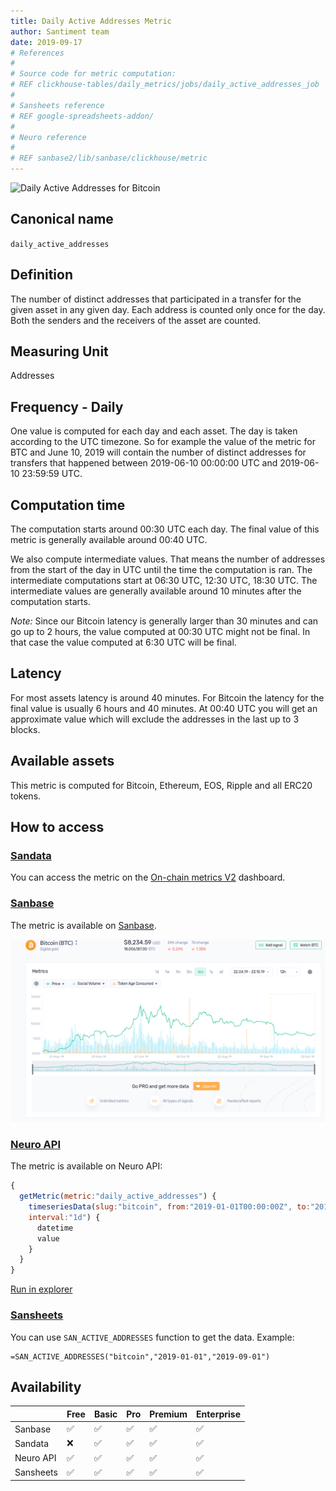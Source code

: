 ```yaml
---
title: Daily Active Addresses Metric
author: Santiment team
date: 2019-09-17
# References
#
# Source code for metric computation:
# REF clickhouse-tables/daily_metrics/jobs/daily_active_addresses_job
#
# Sansheets reference
# REF google-spreadsheets-addon/
#
# Neuro reference
#
# REF sanbase2/lib/sanbase/clickhouse/metric
---
```


![Daily Active Addresses for
Bitcoin](./daa-bitcoin.png)

## Canonical name
`daily_active_addresses`

## Definition

The number of distinct addresses that participated in a transfer for
the given asset in any given day. Each
address is counted only once for the day. Both the senders and the
receivers of the asset are counted.

## Measuring Unit

Addresses

## Frequency - Daily

One value is computed for each day and each asset. The day is taken
according to the UTC timezone. So for example the value of the metric
for BTC and June 10, 2019 will contain the number of distinct
addresses for transfers that happened between 2019-06-10 00:00:00 UTC
and 2019-06-10 23:59:59 UTC.

## Computation time

The computation starts around 00:30 UTC each day. The final value of
this metric is generally available around 00:40 UTC.

We also compute intermediate values. That means the number of
addresses from the start of the day in UTC until the time the
computation is ran. The intermediate computations start at 06:30 UTC,
12:30 UTC, 18:30 UTC. The intermediate values are generally available
around 10 minutes after the computation starts.

*Note:* Since our Bitcoin latency is generally larger than 30 minutes
and can go up to 2 hours, the value computed at 00:30 UTC might not be
final. In that case the value computed at 6:30 UTC will be final.

## Latency

For most assets latency is around 40 minutes. For Bitcoin the latency
for the final value is usually 6 hours and 40 minutes. At 00:40 UTC
you will get an approximate value which will exclude the addresses in
the last up to 3 blocks.

## Available assets

This metric is computed for Bitcoin, Ethereum, EOS, Ripple and all
ERC20 tokens.

## How to access

### [Sandata](https://data.santiment.net?utm_source=docs)

You can access the metric on the [On-chain metrics
V2](https://data.santiment.net/d/iYmn0EGZk/00-on-chain-metrics-v2?utm_source=docs)
dashboard.

### [Sanbase](https://app.santiment.net?utm_source=docs)

The metric is available on [Sanbase](https://app.santiment.net/?enabledViewOnlySharing=true&from=2019-04-20T21%3A00%3A00.000Z&interval=12h&isShowAnomalies=true&metrics=dailyActiveAddresses&projectId=1538&scale=time&slug=bitcoin&timeRange=6m&title=Bitcoin%20%28BTC%29&to=2019-10-21T21%3A00%3A00.000Z).

![How to access Daily Active Addresses on Sanbase](daa-sanbase.gif)

### [Neuro API](https://neuro.santiment.net/)

The metric is available on Neuro API:

```js
{
  getMetric(metric:"daily_active_addresses") {
    timeseriesData(slug:"bitcoin", from:"2019-01-01T00:00:00Z", to:"2019-09-01T00:00:00Z",
    interval:"1d") {
      datetime
      value
    }
  }
}

```

[Run in explorer](https://api.santiment.net/graphiql?query=%7B%0A%20%20getMetric(metric%3A%22daily_active_addresses%22)%20%7B%0A%20%20%20%20timeseriesData(slug%3A%22bitcoin%22%2C%20from%3A%222019-01-01T00%3A00%3A00Z%22%2C%20to%3A%222019-09-01T00%3A00%3A00Z%22%2C%0A%20%20%20%20interval%3A%221d%22)%20%7B%0A%20%20%20%20%20%20datetime%0A%20%20%20%20%20%20value%0A%20%20%20%20%7D%0A%20%20%7D%0A%7D&variables=)

### [Sansheets](https://santiment.net/sansheets/)

You can use `SAN_ACTIVE_ADDRESSES` function to get the data. Example:

```
=SAN_ACTIVE_ADDRESSES("bitcoin","2019-01-01","2019-09-01")
```

## Availability

||Free|Basic|Pro|Premium|Enterprise|
|---|---|---|---|---|---|
|Sanbase|:white_check_mark:|:white_check_mark:|:white_check_mark:|:white_check_mark:|:white_check_mark:|
|Sandata|:x:|:white_check_mark:|:white_check_mark:|:white_check_mark:|:white_check_mark:|
|Neuro API|:white_check_mark:|:white_check_mark:|:white_check_mark:|:white_check_mark:|:white_check_mark:|
|Sansheets|:white_check_mark:|:white_check_mark:|:white_check_mark:|:white_check_mark:|:white_check_mark:|
